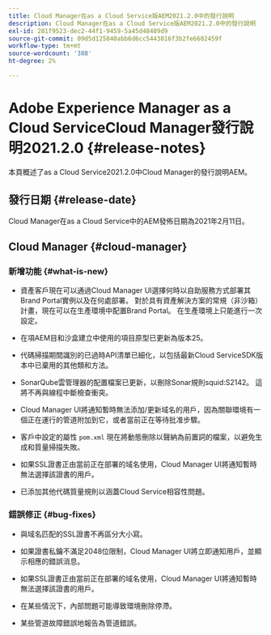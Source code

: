 ```yaml
---
title: Cloud Manager在as a Cloud Service版AEM2021.2.0中的發行說明
description: Cloud Manager在as a Cloud Service版AEM2021.2.0中的發行說明
exl-id: 281f9523-dec2-44f1-9459-5a45d48489d9
source-git-commit: 09d5d125840abb6d6cc5443816f3b2fe6602459f
workflow-type: tm+mt
source-wordcount: '388'
ht-degree: 2%

---
```


# Adobe Experience Manager as a Cloud ServiceCloud Manager發行說明2021.2.0 {#release-notes}

本頁概述了as a Cloud Service2021.2.0中Cloud Manager的發行說明AEM。

## 發行日期 {#release-date}

Cloud Manager在as a Cloud Service中的AEM發佈日期為2021年2月11日。

## Cloud Manager {#cloud-manager}

### 新增功能 {#what-is-new}

* 資產客戶現在可以通過Cloud Manager UI選擇何時以自助服務方式部署其Brand Portal實例以及在何處部署。 對於具有資產解決方案的常規（非沙箱）計畫，現在可以在生產環境中配置Brand Portal。 在生產環境上只能進行一次設定。

* 在項AEM目和沙盒建立中使用的項目原型已更新為版本25。

* 代碼掃描期間識別的已過時API清單已細化，以包括最新Cloud ServiceSDK版本中已棄用的其他類和方法。

* SonarQube雲管理器的配置檔案已更新，以刪除Sonar規則squid:S2142。 這將不再與線程中斷檢查衝突。

* Cloud Manager UI將通知暫時無法添加/更新域名的用戶，因為關聯環境有一個正在運行的管道附加到它，或者當前正在等待批准步驟。

* 客戶中設定的屬性 `pom.xml` 現在將動態刪除以聲納為前置詞的檔案，以避免生成和質量掃描失敗。

* 如果SSL證書正由當前正在部署的域名使用，Cloud Manager UI將通知暫時無法選擇該證書的用戶。

* 已添加其他代碼質量規則以涵蓋Cloud Service相容性問題。

### 錯誤修正  {#bug-fixes}

* 與域名匹配的SSL證書不再區分大小寫。

* 如果證書私鑰不滿足2048位限制，Cloud Manager UI將立即通知用戶，並顯示相應的錯誤消息。

* 如果SSL證書正由當前正在部署的域名使用，Cloud Manager UI將通知暫時無法選擇該證書的用戶。

* 在某些情況下，內部問題可能導致環境刪除停滯。

* 某些管道故障錯誤地報告為管道錯誤。
